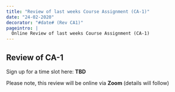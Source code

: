 ```yaml
---
title: "Review of last weeks Course Assignment (CA-1)"
date: "24-02-2020"
decorator: "#date# (Rev CA1)"
pageintro: |
  Online Review of last weeks Course Assignment (CA-1)
---
```

## Review of CA-1

Sign up for a time slot here: **TBD**

Please note, this review will be online via **Zoom** (details will follow)